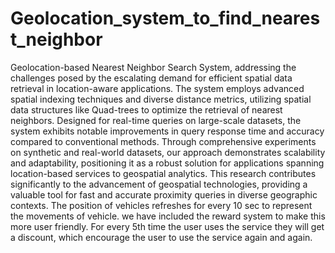 # Geolocation_system_to_find_nearest_neighbor
Geolocation-based Nearest Neighbor Search System, addressing the challenges posed by the escalating demand for efficient spatial data retrieval in location-aware applications. The system employs advanced spatial indexing techniques and diverse distance metrics, utilizing spatial data structures like Quad-trees to optimize the retrieval of nearest neighbors. Designed for real-time queries on large-scale datasets, the system exhibits notable improvements in query response time and accuracy compared to conventional methods. Through comprehensive experiments on synthetic and real-world datasets, our approach demonstrates scalability and adaptability, positioning it as a robust solution for applications spanning location-based services to geospatial analytics. This research contributes significantly to the advancement of geospatial technologies, providing a valuable tool for fast and accurate proximity queries in diverse geographic contexts.
The position of vehicles refreshes for every 10 sec to represent the movements of vehicle. we have included the reward system to make this more user friendly. For every 5th time the user uses the service they will get a discount, which encourage the user to
use the service again and again.
